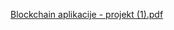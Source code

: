 [Blockchain aplikacije - projekt (1).pdf](https://github.com/user-attachments/files/20881570/Blockchain.aplikacije.-.projekt.1.pdf)
